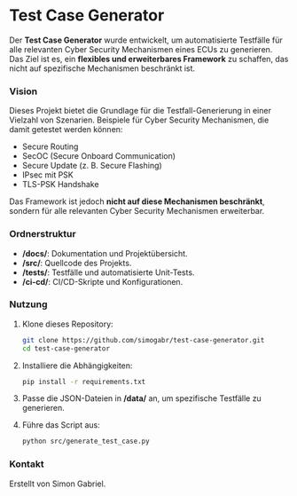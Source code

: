# Test Case Generator

Der **Test Case Generator** wurde entwickelt, um automatisierte Testfälle für alle relevanten Cyber Security Mechanismen eines ECUs zu generieren. Das Ziel ist es, ein **flexibles und erweiterbares Framework** zu schaffen, das nicht auf spezifische Mechanismen beschränkt ist. 

### Vision
Dieses Projekt bietet die Grundlage für die Testfall-Generierung in einer Vielzahl von Szenarien. Beispiele für Cyber Security Mechanismen, die damit getestet werden können:
- Secure Routing
- SecOC (Secure Onboard Communication)
- Secure Update (z. B. Secure Flashing)
- IPsec mit PSK
- TLS-PSK Handshake

Das Framework ist jedoch **nicht auf diese Mechanismen beschränkt**, sondern für alle relevanten Cyber Security Mechanismen erweiterbar.

### Ordnerstruktur
- **/docs/**: Dokumentation und Projektübersicht.
- **/src/**: Quellcode des Projekts.
- **/tests/**: Testfälle und automatisierte Unit-Tests.
- **/ci-cd/**: CI/CD-Skripte und Konfigurationen.

### Nutzung
1. Klone dieses Repository:
   ```bash
   git clone https://github.com/simogabr/test-case-generator.git
   cd test-case-generator
   ```

2. Installiere die Abhängigkeiten:
   ```bash
   pip install -r requirements.txt
   ```

3. Passe die JSON-Dateien in **/data/** an, um spezifische Testfälle zu generieren.

4. Führe das Script aus:
   ```bash
   python src/generate_test_case.py
   ```

### Kontakt
Erstellt von Simon Gabriel.
